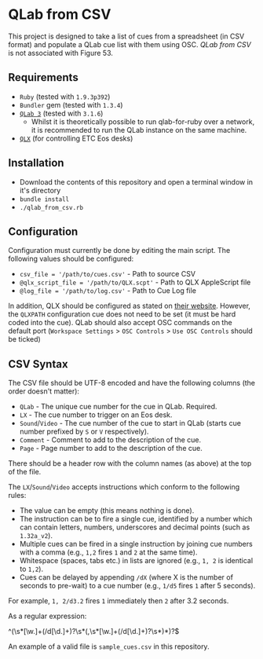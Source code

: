 QLab from CSV
=============

This project is designed to take a list of cues from a spreadsheet (in CSV format) and populate a QLab cue list with them using OSC. *QLab from CSV* is not associated with Figure 53.

Requirements
------------

* `Ruby` (tested with `1.9.3p392`)
* `Bundler` gem (tested with `1.3.4`)
* [`QLab 3`](http://figure53.com/qlab/) (tested with `3.1.6`)
  * Whilst it is theoretically possible to run qlab-for-ruby over a network, it is recommended to run the QLab instance on the same machine.
* [`QLX`](http://www.qlx.io/) (for controlling ETC Eos desks)

Installation
------------

* Download the contents of this repository and open a terminal window in it's directory
* `bundle install`
* `./qlab_from_csv.rb`

Configuration
-------------

Configuration must currently be done by editing the main script. The following values should be configured:

* `csv_file = '/path/to/cues.csv'` - Path to source CSV
* `@qlx_script_file = '/path/to/QLX.scpt'` - Path to QLX AppleScript file
* `@log_file = '/path/to/log.csv'` - Path to Cue Log file

In addition, QLX should be configured as stated on [their website](http://www.qlx.io/setup.html). However, the `QLXPATH` configuration cue does not need to be set (it must be hard coded into the cue). QLab should also accept OSC commands on the default port (`Workspace Settings` > `OSC Controls` > `Use OSC Controls` should be ticked)

CSV Syntax
----------

The CSV file should be UTF-8 encoded and have the following columns (the order doesn't matter):

* `QLab` - The unique cue number for the cue in QLab. Required.
* `LX` - The cue number to trigger on an Eos desk.
* `Sound`/`Video` - The cue number of the cue to start in QLab (starts cue number prefixed by `S` or `V` respectively).
* `Comment` - Comment to add to the description of the cue.
* `Page` - Page number to add to the description of the cue.

There should be a header row with the column names (as above) at the top of the file.

The `LX`/`Sound`/`Video` accepts instructions which conform to the following rules:

* The value can be empty (this means nothing is done).
* The instruction can be to fire a single cue, identified by a number which can contain letters, numbers, underscores and decimal points (such as `1.32a_v2`).
* Multiple cues can be fired in a single instruction by joining cue numbers with a comma (e.g., `1,2` fires `1` and `2` at the same time).
* Whitespace (spaces, tabs etc.) in lists are ignored (e.g., `1, 2` is identical to `1,2`).
* Cues can be delayed by appending `/dX` (where X is the number of seconds to pre-wait) to a cue number (e.g., `1/d5` fires `1` after 5 seconds).

For example, `1, 2/d3.2` fires `1` immediately then `2` after 3.2 seconds.

As a regular expression:

  ^(\s*[\w\.]+(/d[\d\.]+)?\s*(,\s*[\w\.]+(/d[\d\.]+)?\s*)*)?$

An example of a valid file is `sample_cues.csv` in this repository.
